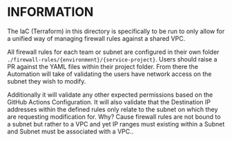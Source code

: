 # INFORMATION 

The IaC (Terraform) in this directory is specifically to be run to only allow for a unified way of managing firewall rules against a shared VPC. 

All firewall rules for each team or subnet are configured in their own folder ```./firewall-rules/{environment}/{service-project}```. Users should raise a PR against the YAML files within their project folder. From there the Automation will take of validating the users have network access on the subnet they wish to modify. 

Additionally it will validate any other expected permissions based on the GitHub Actions Configuration. It will also validate that the Destination IP addresses within the defined rules only relate to the subnet on which they are requesting modification for. Why? Cause firewall rules are not bound to a subnet but rather to a VPC and yet IP ranges must existing within a Subnet and Subnet must be associated with a VPC..